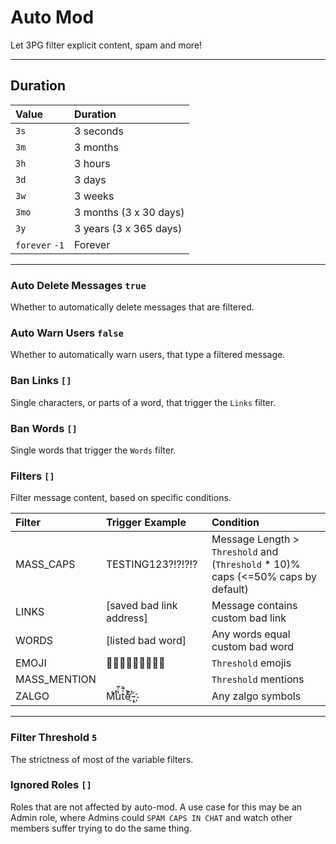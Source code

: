 # Auto Mod
Let 3PG filter explicit content, spam and more!

---

## Duration

Value | Duration
:-----|:---------
`3s`  | 3 seconds
`3m`  | 3 months
`3h`  | 3 hours
`3d`  | 3 days
`3w`  | 3 weeks
`3mo` | 3 months (3 x 30 days)
`3y`  | 3 years (3 x 365 days)
`forever` `-1` | Forever

---

### Auto Delete Messages `true`
Whether to automatically delete messages that are filtered.

### Auto Warn Users `false`
Whether to automatically warn users, that type a filtered message.

### Ban Links `[]`
Single characters, or parts of a word, that trigger the `Links` filter.

### Ban Words `[]`
Single words that trigger the `Words` filter.

### Filters `[]`
Filter message content, based on specific conditions.

| Filter             | Trigger Example                          | Condition
|:-------------------|:-----------------------------------------|:-------------------------------------------|
| MASS_CAPS          | TESTING123?!?!?!?                 | Message Length > `Threshold` and (`Threshold` * 10)% caps (<=50% caps by default)
| LINKS              | [saved bad link address]                         | Message contains custom bad link
| WORDS              | [listed bad word]                                      | Any words equal custom bad word
| EMOJI              | 🤔🤔🤔🤔🤔🤔🤔🤔🤔                   | `Threshold` emojis
| MASS_MENTION       | <User> <User> <User> <User> <User>            | `Threshold` mentions
| ZALGO              | Mͭͭͬu̔ͨ͊tͣ̃̚eͨͭ͐ ҉̴̴̢                                   | Any zalgo symbols

---


### Filter Threshold `5`
The strictness of most of the variable filters.

### Ignored Roles `[]`
Roles that are not affected by auto-mod.
A use case for this may be an Admin role, where Admins could `SPAM CAPS IN CHAT` and watch other members suffer trying to do the same thing.